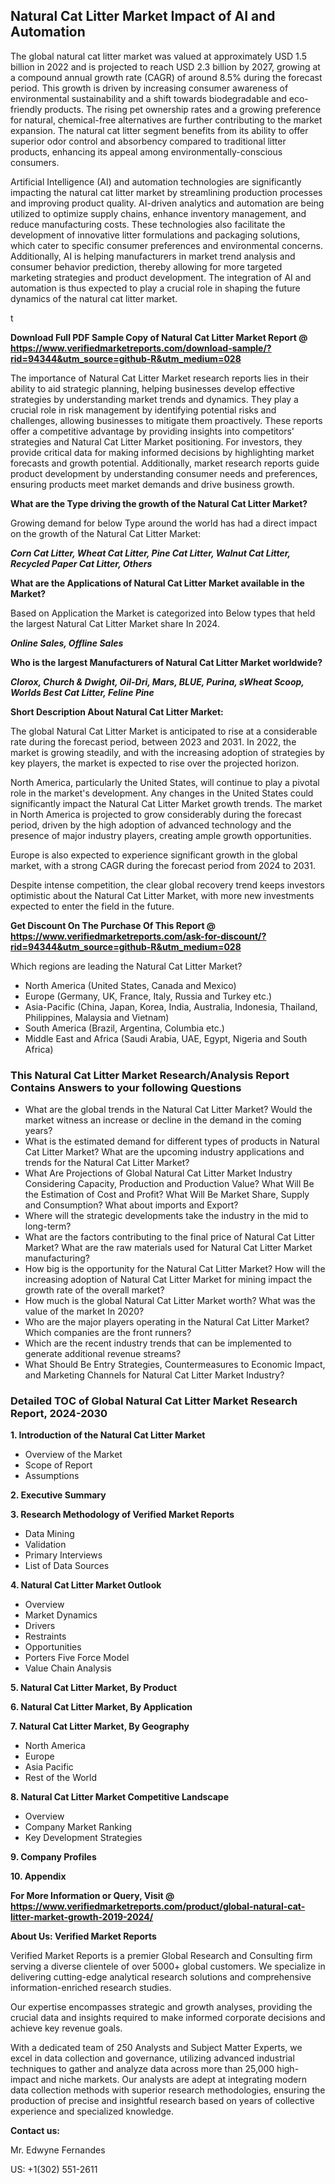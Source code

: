 <h2>Natural Cat Litter Market Impact of AI and Automation</h2><p>The global natural cat litter market was valued at approximately USD 1.5 billion in 2022 and is projected to reach USD 2.3 billion by 2027, growing at a compound annual growth rate (CAGR) of around 8.5% during the forecast period. This growth is driven by increasing consumer awareness of environmental sustainability and a shift towards biodegradable and eco-friendly products. The rising pet ownership rates and a growing preference for natural, chemical-free alternatives are further contributing to the market expansion. The natural cat litter segment benefits from its ability to offer superior odor control and absorbency compared to traditional litter products, enhancing its appeal among environmentally-conscious consumers.</p><p>Artificial Intelligence (AI) and automation technologies are significantly impacting the natural cat litter market by streamlining production processes and improving product quality. AI-driven analytics and automation are being utilized to optimize supply chains, enhance inventory management, and reduce manufacturing costs. These technologies also facilitate the development of innovative litter formulations and packaging solutions, which cater to specific consumer preferences and environmental concerns. Additionally, AI is helping manufacturers in market trend analysis and consumer behavior prediction, thereby allowing for more targeted marketing strategies and product development. The integration of AI and automation is thus expected to play a crucial role in shaping the future dynamics of the natural cat litter market.</p>t</p><p id="" class=""><strong>Download Full PDF Sample Copy of Natural Cat Litter Market Report @ <a href="https://www.verifiedmarketreports.com/download-sample/?rid=94344&utm_source=github-R&utm_medium=028" target="_blank">https://www.verifiedmarketreports.com/download-sample/?rid=94344&utm_source=github-R&utm_medium=028</a></strong></p><p>The importance of&nbsp;Natural Cat Litter Market research reports lies in their ability to aid strategic planning, helping businesses develop effective strategies by understanding market trends and dynamics. They play a crucial role in risk management by identifying potential risks and challenges, allowing businesses to mitigate them proactively. These reports offer a competitive advantage by providing insights into competitors' strategies and Natural Cat Litter Market positioning. For investors, they provide critical data for making informed decisions by highlighting market forecasts and growth potential. Additionally, market research reports guide product development by understanding consumer needs and preferences, ensuring products meet market demands and drive business growth.</p><p><strong>What are the&nbsp;Type driving the growth of the Natural Cat Litter Market?</strong></p><p id="" class="">Growing demand for below Type around the world has had a direct impact on the growth of the Natural Cat Litter Market:</p><em><strong>Corn Cat Litter, Wheat Cat Litter, Pine Cat Litter, Walnut Cat Litter, Recycled Paper Cat Litter, Others</strong></em></p><strong>What are the&nbsp;Applications&nbsp;of Natural Cat Litter Market available in the Market?</strong></p><p id="" class="">Based on Application the Market is categorized into Below types that held the largest Natural Cat Litter Market share In 2024.</p><em><strong>Online Sales, Offline Sales</strong></em></p><strong>Who is the largest Manufacturers of Natural Cat Litter Market worldwide?</strong></p><p><em><strong>Clorox, Church & Dwight, Oil-Dri, Mars, BLUE, Purina, sWheat Scoop, Worlds Best Cat Litter, Feline Pine</strong></em></p><p id="" class=""><strong>Short Description About Natural Cat Litter Market:</strong></p><p>The global Natural Cat Litter Market is anticipated to rise at a considerable rate during the forecast period, between 2023 and 2031. In 2022, the market is growing steadily, and with the increasing adoption of strategies by key players, the market is expected to rise over the projected horizon.</p><p>North America, particularly the United States, will continue to play a pivotal role in the market's development. Any changes in the United States could significantly impact the Natural Cat Litter Market growth trends. The market in North America is projected to grow considerably during the forecast period, driven by the high adoption of advanced technology and the presence of major industry players, creating ample growth opportunities.</p><p>Europe is also expected to experience significant growth in the global market, with a strong CAGR during the forecast period from 2024 to 2031.</p><p>Despite intense competition, the clear global recovery trend keeps investors optimistic about the Natural Cat Litter Market, with more new investments expected to enter the field in the future.</p><p id="" class=""><strong>Get Discount On The Purchase Of This Report @ <a href="https://www.verifiedmarketreports.com/ask-for-discount/?rid=94344&utm_source=github-R&utm_medium=028" target="_blank">https://www.verifiedmarketreports.com/ask-for-discount/?rid=94344&utm_source=github-R&utm_medium=028</a></strong></p>Which regions are leading the Natural Cat Litter Market?</p><ul><li>North America (United States, Canada and Mexico)</li><li>Europe (Germany, UK, France, Italy, Russia and Turkey etc.)</li><li>Asia-Pacific (China, Japan, Korea, India, Australia, Indonesia, Thailand, Philippines, Malaysia and Vietnam)</li><li>South America (Brazil, Argentina, Columbia etc.)</li><li>Middle East and Africa (Saudi Arabia, UAE, Egypt, Nigeria and South Africa)</li></ul><h3 id="" class="">This Natural Cat Litter Market Research/Analysis Report Contains Answers to your following Questions</h3><ul><li>What are the global trends in the Natural Cat Litter Market? Would the market witness an increase or decline in the demand in the coming years?</li><li>What is the estimated demand for different types of products in Natural Cat Litter Market? What are the upcoming industry applications and trends for the Natural Cat Litter Market?</li><li>What Are Projections of Global Natural Cat Litter Market Industry Considering Capacity, Production and Production Value? What Will Be the Estimation of Cost and Profit? What Will Be Market Share, Supply and Consumption? What about imports and Export?</li><li>Where will the strategic developments take the industry in the mid to long-term?</li><li>What are the factors contributing to the final price of Natural Cat Litter Market? What are the raw materials used for Natural Cat Litter Market manufacturing?</li><li>How big is the opportunity for the Natural Cat Litter Market? How will the increasing adoption of Natural Cat Litter Market for mining impact the growth rate of the overall market?</li><li>How much is the global Natural Cat Litter Market worth? What was the value of the market In 2020?</li><li>Who are the major players operating in the Natural Cat Litter Market? Which companies are the front runners?</li><li>Which are the recent industry trends that can be implemented to generate additional revenue streams?</li><li>What Should Be Entry Strategies, Countermeasures to Economic Impact, and Marketing Channels for Natural Cat Litter Market Industry?</li></ul><h3 id="" class="">Detailed TOC of Global Natural Cat Litter Market Research Report, 2024-2030</h3><p id="" class=""><strong>1. Introduction of the Natural Cat Litter Market</strong></p><ul><li>Overview of the Market</li><li>Scope of Report</li><li>Assumptions</li></ul><p id="" class=""><strong>2. Executive Summary</strong></p><p id="" class=""><strong>3. Research Methodology of Verified Market Reports</strong></p><ul><li>Data Mining</li><li>Validation</li><li>Primary Interviews</li><li>List of Data Sources</li></ul><p id="" class=""><strong>4. Natural Cat Litter Market Outlook</strong></p><ul><li>Overview</li><li>Market Dynamics</li><li>Drivers</li><li>Restraints</li><li>Opportunities</li><li>Porters Five Force Model</li><li>Value Chain Analysis</li></ul><p id="" class=""><strong>5. Natural Cat Litter Market, By Product</strong></p><p id="" class=""><strong>6. Natural Cat Litter Market, By Application</strong></p><p id="" class=""><strong>7. Natural Cat Litter Market, By Geography</strong></p><ul><li>North America</li><li>Europe</li><li>Asia Pacific</li><li>Rest of the World</li></ul><p id="" class=""><strong>8. Natural Cat Litter Market Competitive Landscape</strong></p><ul><li>Overview</li><li>Company Market Ranking</li><li>Key Development Strategies</li></ul><p id="" class=""><strong>9. Company Profiles</strong></p><p id="" class=""><strong>10. Appendix</strong></p><p id="" class=""><strong>For More Information or Query, Visit @ <a href="https://www.verifiedmarketreports.com/product/global-natural-cat-litter-market-growth-2019-2024/" target="_blank">https://www.verifiedmarketreports.com/product/global-natural-cat-litter-market-growth-2019-2024/</a></strong></p><p id="" class=""><strong>About Us: Verified Market Reports</strong></p><p id="" class="">Verified Market Reports is a premier Global Research and Consulting firm serving a diverse clientele of over 5000+ global customers. We specialize in delivering cutting-edge analytical research solutions and comprehensive information-enriched research studies.</p><p id="" class="">Our expertise encompasses strategic and growth analyses, providing the crucial data and insights required to make informed corporate decisions and achieve key revenue goals.</p><p id="" class="">With a dedicated team of 250 Analysts and Subject Matter Experts, we excel in data collection and governance, utilizing advanced industrial techniques to gather and analyze data across more than 25,000 high-impact and niche markets. Our analysts are adept at integrating modern data collection methods with superior research methodologies, ensuring the production of precise and insightful research based on years of collective experience and specialized knowledge.</p><p id="" class=""><strong>Contact us:</strong></p><p id="" class="">Mr. Edwyne Fernandes</p><p id="" class="">US: +1(302) 551-2611</p>